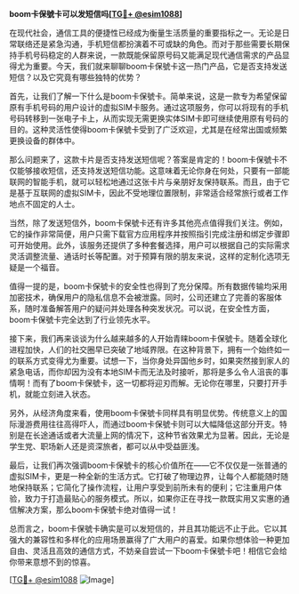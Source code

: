 **boom卡保號卡可以发短信吗[[TG💪+ @esim1088](https://t.me/s/esim1088)]**

在现代社会，通信工具的便捷性已经成为衡量生活质量的重要指标之一。无论是日常联络还是紧急沟通，手机短信都扮演着不可或缺的角色。而对于那些需要长期保持手机号码稳定的人群来说，一款既能保留原号码又能满足现代通信需求的产品显得尤为重要。今天，我们就来聊聊boom卡保號卡这一热门产品，它是否支持发送短信？以及它究竟有哪些独特的优势？

首先，让我们了解一下什么是boom卡保號卡。简单来说，这是一款专为希望保留原有手机号码的用户设计的虚拟SIM卡服务。通过这项服务，你可以将现有的手机号码转移到一张电子卡上，从而实现无需更换实体SIM卡即可继续使用原有号码的目的。这种灵活性使得boom卡保號卡受到了广泛欢迎，尤其是在经常出国或频繁更换设备的群体中。

那么问题来了，这款卡片是否支持发送短信呢？答案是肯定的！boom卡保號卡不仅能够接收短信，还支持发送短信功能。这意味着无论你身在何处，只要有一部能联网的智能手机，就可以轻松地通过这张卡片与亲朋好友保持联系。而且，由于它是基于互联网的虚拟SIM卡，因此不受地理位置限制，非常适合经常旅行或者工作地点不固定的人士。

当然，除了发送短信外，boom卡保號卡还有许多其他亮点值得我们关注。例如，它的操作非常简便，用户只需下载官方应用程序并按照指引完成注册和绑定步骤即可开始使用。此外，该服务还提供了多种套餐选择，用户可以根据自己的实际需求灵活调整流量、通话时长等配置。对于预算有限的朋友来说，这样的定制化选项无疑是一个福音。

值得一提的是，boom卡保號卡的安全性也得到了充分保障。所有数据传输均采用加密技术，确保用户的隐私信息不会被泄露。同时，公司还建立了完善的客服体系，随时准备解答用户的疑问并处理各种突发状况。可以说，在安全性方面，boom卡保號卡完全达到了行业领先水平。

接下来，我们再来谈谈为什么越来越多的人开始青睐boom卡保號卡。随着全球化进程加快，人们的社交圈早已突破了地域界限。在这种背景下，拥有一个始终如一的联系方式变得尤为重要。试想一下，当你身处异国他乡时，如果突然接到家人的紧急电话，而你却因为没有本地SIM卡而无法及时接听，那将是多么令人沮丧的事情啊！而有了boom卡保號卡，这一切都将迎刃而解。无论你在哪里，只要打开手机，就能立刻进入状态。

另外，从经济角度来看，使用boom卡保號卡同样具有明显优势。传统意义上的国际漫游费用往往高得吓人，而通过boom卡保號卡则可以大幅降低这部分开支。特别是在长途通话或者大流量上网的情况下，这种节省效果尤为显著。因此，无论是学生党、职场新人还是资深旅者，都可以从中受益匪浅。

最后，让我们再次强调boom卡保號卡的核心价值所在——它不仅仅是一张普通的虚拟SIM卡，更是一种全新的生活方式。它打破了物理边界，让每个人都能随时随地保持联系；它简化了操作流程，让用户享受到前所未有的便利；它注重用户体验，致力于打造最贴心的服务模式。所以，如果你正在寻找一款既实用又实惠的通信解决方案，那么boom卡保號卡绝对值得一试！

总而言之，boom卡保號卡确实是可以发短信的，并且其功能远不止于此。它以其强大的兼容性和多样化的应用场景赢得了广大用户的喜爱。如果你想体验一种更加自由、灵活且高效的通信方式，不妨亲自尝试一下boom卡保號卡吧！相信它会给你带来意想不到的惊喜。

[[TG💪+ @esim1088](https://t.me/s/esim1088) ![Image](https://i.postimg.cc/4NQfJmqS/Snipaste-2025-05-13-00-14-12.png)]
